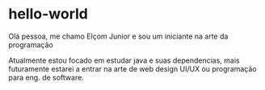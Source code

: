 # hello-world

Olá pessoa, me chamo Elçom Junior e sou um iniciante na arte da programação

Atualmente estou focado em estudar java e suas dependencias, mais futuramente estarei a entrar na arte de web design UI/UX ou programação para eng. de software.
